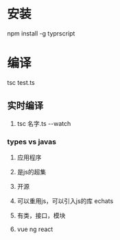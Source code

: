 # 安装

npm install -g typrscript

# 编译

tsc test.ts

## 实时编译

1. tsc 名字.ts --watch

### types  vs javas

1. 应用程序

2. 是js的超集

3. 开源

4. 可以重用js，可以引入js的库 echats

5. 有类，接口，模块

6. vue ng react 
